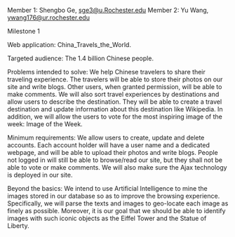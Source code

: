 Member 1: Shengbo Ge, sge3@u.Rochester.edu 
Member 2: Yu Wang, ywang176@ur.rochester.edu

Milestone 1

Web application: 
China_Travels_the_World.

Targeted audience: 
The 1.4 billion Chinese people.

Problems intended to solve:
We help Chinese travelers to share their traveling experience. 
The travelers will be able to store their photos on our site and write blogs. Other users, when granted permission, will be able to make comments. 
We will also sort travel experiences by destinations and allow users to describe the destination. They will be able to create a travel destination and update information about this destination like Wikipedia.
In addition, we will allow the users to vote for the most inspiring image of the week: Image of the Week.

Minimum requirements: 
We allow users to create, update and delete accounts. Each account holder will have a user name and a dedicated webpage, and will be able to upload their photos and write blogs. 
People not logged in will still be able to browse/read our site, but they shall not be able to vote or make comments.
We will also make sure the Ajax technology is deployed in our site.

Beyond the basics: 
We intend to use Artificial Intelligence to mine the images stored  in our database so as to improve the browsing experience. Specifically, we will parse the texts and images to geo-locate each image as finely as possible. Moreover, it is our goal that we should be able to identify images with such iconic objects as the Eiffel Tower and the Statue of Liberty.
